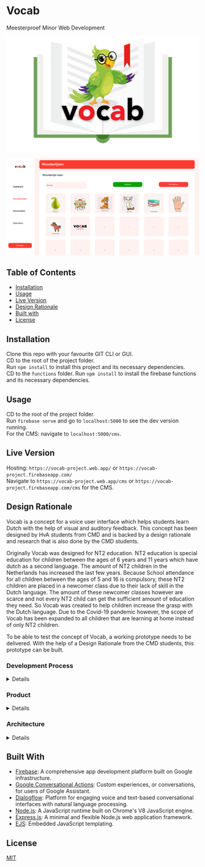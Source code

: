 # Vocab

Meesterproef Minor Web Development

![Poster](docs/poster.png)

![CMS-Poster](docs/cms-poster.png)

## Table of Contents
- [Installation](#installation)
- [Usage](#usage)
- [Live Version](#live-version)
- [Design Rationale](#design-rationale)
- [Built with](#built-with)
- [License](#license)

## Installation
Clone this repo with your favourite GIT CLI or GUI.  
CD to the root of the project folder.  
Run ` npm install ` to install this project and its necessary dependencies.  
CD to the `functions` folder.
Run ` npm install ` to install the firebase functions and its necessary dependencies.  

## Usage
CD to the root of the project folder.  
Run `firebase serve` and go to `localhost:5000` to see the dev version running.  
For the CMS:  navigate to `localhost:5000/cms`.

## Live Version
Hosting: `https://vocab-project.web.app/` or `https://vocab-project.firebaseapp.com/`  
Navigate to `https://vocab-project.web.app/cms` or `https://vocab-project.firebaseapp.com/cms` for the CMS.

## Design Rationale
Vocab is a concept for a voice user interface which helps students learn Dutch with the help of visual and auditory feedback. This concept has been designed by HvA students from CMD and is backed by a design rationale and research that is also done by the CMD students.

Originally Vocab was designed for NT2 education. NT2 education is special education for children between the ages of 6 years and 11 years which have dutch as a second language. The amount of NT2 children in the Netherlands has increased the last few years. Because School attendance for all children between the ages of 5 and 16 is compulsory, these NT2 children are placed in a newcomer class due to their lack of skill in the Dutch language. The amount of these newcomer classes however are scarce and not every NT2 child can get the sufficient amount of education they need. So Vocab was created to help children increase the grasp with the Dutch language. Due to the Covid-19 pandemic however, the scope of Vocab has been expanded to all children that are learning at home instead of only NT2 children.

To be able to test the concept of Vocab, a working prototype needs to be delivered. With the help of a Design Rationale from the CMD students, this prototype can be built.

### Development Process
<details>
This project has a scrum-like approach. There are five sprints that each last a week. Every monday of the week at 9:30 there is a meeting with out coach (Vasilis van Gemert). At the end of the week we have a kind of sprint review and sprint planning with out product owner (Yuri Westplat). During these end of the week meetings, a demo is shown of the progress that has been made so far.   

These are all participants of this tech side of this project:
- Yuri Westplat (Product Owner)
- Vasilis van Gemert (Coach)
- Students HvA CMD (Design Team)
- Heralt Levant (Developer)
- Tabish Nanhekhan (Developer)
</details>

### Product
<details>
Vocab consists of multiple components. These components are:
   
- Voice Interface
- Content Management System (CMS)

#### Voice Interface

The Voice Interface is made with google conversational actions and this is the part of Vocab that is going to be used by the students. The students are each assigned a word list through the Content Management System by their teachers. These word lists each contain a word that needs to be practiced and an image of a representation of the word in question.

The children can practice words by saying them to the voice interface. Whenever the word is pronounced incorrectly, the word is repeated by the voice interface so the child can try to pronounce the word again. This continues until all the words have been said or when the child stops the exercise prematurely. During the exercise, statistics like mistakes and such are being tracked. These statistics are shown in the Content Management System so the teachers can change the assigned exercises accordingly.

Here is a diagram (in Dutch) for the workflow of the voice interface:   
![Voice-interface-flow](docs/voice-interface-flow.png)

#### Content Management System (CMS)
The word lists that are used by the Voice Interface should be able to be changed or removed by the teachers of the students. These word lists can be changed with the Content Management System (CMS).

Next to managing word lists, the CMS is also used to manage classrooms and students. Per student there is also a progress tracker, so the teachers know if students are struggling with their assigned exercises. 

Here is a showcase of a few features in the CMS:

![Customize word lists](docs/cms-poster.png)
*Change word lists*

![Add word to word list](docs/add-words.png)
*Adding a word to a word list*

![Adding an image to a word](docs/add-image-word.png)
*Adding an image to a word*

![Excel upload](docs/excel-upload.png)
*Upload excel word lists*

![Manage classes](docs/manage-class.png)
*Manage classes and students*

![Assign exercises to students](docs/assign-exercise.png)
*Assign exercises to students*

![Track student progression](docs/progression.png)
*Track student progression*

</details>

### Architecture 
<details>
Vocab is an Node.js express app where we tried to maintain a MVC-like structure.
Vocab is also built with the help of Firebase. Firebase is used for authentication, data persistence, hosting, cloud storage and cloud functions.  

We have implemented the [Repository Pattern](https://docs.microsoft.com/en-us/dotnet/architecture/microservices/microservice-ddd-cqrs-patterns/infrastructure-persistence-layer-design#:~:text=The%20Repository%20pattern,from%20the%20domain%20model%20layer.) for data persistence and to prevent multiple instances of a database connection. These purpose of these repositories is create, read, update or delete data from Firebase. The snippet below is from the wordlists-repository:
```javascript
const firebaseService = require("./db/firebase-service");
const db = firebaseService.db;
const WORDS_COLLECTION_NAME = firebaseService.WORDS_COLLECTION_NAME;
const wordListsCollection = firebaseService.wordListsCollection;

module.exports.getWordLists = () => {
    return new Promise((resolve, reject) => {
        return wordListsCollection.get()
            .then(snapshot => {
                snapshot.docs.forEach(doc => {
                    if (doc.data().name.length === 0) {
                        // Clears empty collection so word lists don't fill up with empty word lists
                        wordListsCollection.doc(doc.id).delete();
                    }
                });
                return resolve(snapshot.docs);
            })
            .catch(reason => {
                return reject(reason);
            });
    });
}
```

Repositories are the only classes that have access to the firebase admin sdk, these repositories are called by their respective controllers. The `getWordLists` function is being called in the wordlists-controller for example: 
```javascript
const repo = require("../../data/wordlists-repository");
const xlsx = require('xlsx');

// Routes to the all the word lists
exports.getWordLists = (req, res) => {
    repo.getWordLists()
        .then(wordLists => {
            res.render("wordlists/wordlists", {title: "CMS", dest: "wordlists", wordLists: wordLists});
        })
        .catch(() => {
            res.render("wordlists/wordlists", {title: "CMS", dest: "wordlists"});
        });
};
```

The purpose of controllers is to retrieve the manipulated data from their respective repository and pass them to the view. The view for the wordlists-controller is `wordlists.ejs`:
```ejs
<%- include ("../partials/head.ejs") %>

<main>
    <h1 class="header">Woordenlijsten</h1>
    <div class="content">
        <h2>Thema's</h2>
        <div class="wordlists-container">
            <% if(typeof (wordLists) != "undefined") { %>
            <% wordLists.forEach(wordlist => { %>
                <a class="square-link" href="word-lists/<%= wordlist.id %>">
                    <button class="wordlist-item"><%= wordlist.data().name %></button>
                </a>
            <% }); %>
            <% } %>

            <% for (var i = 0; i < 53; i++) { %>
                <a class="square-link" href="word-lists/add-list">
                    <button class="wordlist-item add">+</button>
                </a>
            <% } %>
        </div>
    </div>
</main>

<%- include ("../partials/footer.ejs") %>
```
The `wordlists` variable above is from the wordlists-controller. The view is generated with help of the [EJS](https://ejs.co/) templating engine. All the code snippets above form the basis of the mvc-like architecture in Vocab.

</details>

<!---
## Components
<details>
<summary>Dialogflow intents</summary>
The logic for the catching the spoken words of the user when using the app and doing something with it, is in the functions/dialogFlowApp folder. This file contains the intents(chunks of code that correspond to certain things a user says) and the responses that the user hears. This file is a mess, I want to keep the responses that the user hears and the logic for doing certain checks seperate. This will improve the readability.
</details>
-->

## Built With
- [Firebase](https://firebase.google.com/): A comprehensive app development platform built on Google infrastructure.
- [Google Conversational Actions](https://developers.google.com/assistant/conversational/overview): Custom experiences, or conversations, for users of Google Assistant.
- [Dialogflow](https://dialogflow.com/): Platform for engaging voice and text-based conversational interfaces with natural language processing.
- [Node.js](https://nodejs.org/en/): A JavaScript runtime built on Chrome's V8 JavaScript engine.
- [Express.js](https://expressjs.com/): A minimal and flexible Node.js web application framework.
- [EJS](https://ejs.co/): Embedded JavaScript templating.

## License
[MIT](https://choosealicense.com/licenses/mit/)
